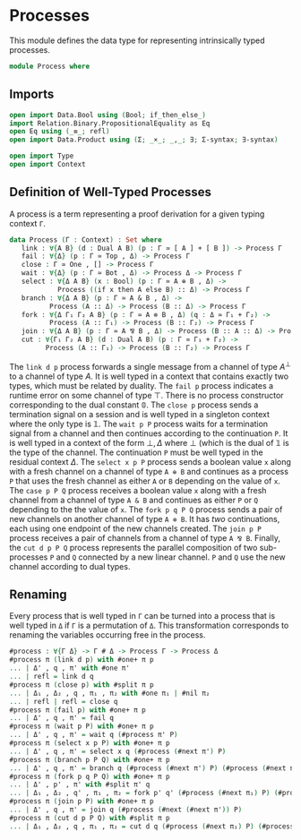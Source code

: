 # Processes

This module defines the data type for representing intrinsically
typed processes.

```agda
module Process where
```

## Imports

```agda
open import Data.Bool using (Bool; if_then_else_)
import Relation.Binary.PropositionalEquality as Eq
open Eq using (_≡_; refl)
open import Data.Product using (Σ; _×_; _,_; ∃; Σ-syntax; ∃-syntax)

open import Type
open import Context
```

## Definition of Well-Typed Processes

A process is a term representing a proof derivation for a given
typing context `Γ`.

```agda
data Process (Γ : Context) : Set where
   link : ∀{A B} (d : Dual A B) (p : Γ ≃ [ A ] + [ B ]) -> Process Γ
   fail : ∀{Δ} (p : Γ ≃ Top , Δ) -> Process Γ
   close : Γ ≃ One , [] -> Process Γ
   wait : ∀{Δ} (p : Γ ≃ Bot , Δ) -> Process Δ -> Process Γ
   select : ∀{Δ A B} (x : Bool) (p : Γ ≃ A ⊕ B , Δ) ->
            Process ((if x then A else B) :: Δ) -> Process Γ
   branch : ∀{Δ A B} (p : Γ ≃ A & B , Δ) ->
          Process (A :: Δ) -> Process (B :: Δ) -> Process Γ
   fork : ∀{Δ Γ₁ Γ₂ A B} (p : Γ ≃ A ⊗ B , Δ) (q : Δ ≃ Γ₁ + Γ₂) ->
          Process (A :: Γ₁) -> Process (B :: Γ₂) -> Process Γ
   join : ∀{Δ A B} (p : Γ ≃ A ⅋ B , Δ) -> Process (B :: A :: Δ) -> Process Γ
   cut : ∀{Γ₁ Γ₂ A B} (d : Dual A B) (p : Γ ≃ Γ₁ + Γ₂) ->
         Process (A :: Γ₁) -> Process (B :: Γ₂) -> Process Γ
```

The `link d p` process forwards a single message from a channel of
type $A^⊥$ to a channel of type $A$. It is well typed in a context
that contains exactly two types, which must be related by duality.
The `fail p` process indicates a runtime error on some channel of
type $⊤$. There is no process constructor corresponding to the dual
constant $\mathbb{0}$. The `close p` process sends a termination signal on a session and is
well typed in a singleton context where the only type is
$\mathbb{1}$.
The `wait p P` process waits for a termination signal from a channel
and then continues according to the continuation `P`. It is well
typed in a context of the form $⊥, Δ$ where $⊥$ (which is the dual
of $\mathbb{1}$ is the type of the channel. The continuation `P`
must be well typed in the residual context $Δ$.
The `select x p P` process sends a boolean value `x` along with a
fresh channel on a channel of type `A ⊕ B` and continues as a
process `P` that uses the fresh channel as either `A` or `B`
depending on the value of `x`.
The `case p P Q` process receives a boolean value `x` along with a
fresh channel from a channel of type `A & B` and continues as either
`P` or `Q` depending to the the value of `x`.
The `fork p q P Q` process sends a pair of new channels on another
channel of type `A ⊗ B`. It has *two* continuations, each using one
endpoint of the new channels created.
The `join p P` process receives a pair of channels from a channel of
type `A ⅋ B`.
Finally, the `cut d p P Q` process represents the parallel composition of two
sub-processes `P` and `Q` connected by a new linear channel. `P` and
`Q` use the new channel according to dual types.

## Renaming

Every process that is well typed in `Γ` can be turned into a process
that is well typed in `Δ` if `Γ` is a permutation of `Δ`. This
transformation corresponds to renaming the variables occurring free
in the process.

```agda
#process : ∀{Γ Δ} -> Γ # Δ -> Process Γ -> Process Δ
#process π (link d p) with #one+ π p
... | Δ' , q , π' with #one π'
... | refl = link d q
#process π (close p) with #split π p
... | Δ₁ , Δ₂ , q , π₁ , π₂ with #one π₁ | #nil π₂
... | refl | refl = close q
#process π (fail p) with #one+ π p
... | Δ' , q , π' = fail q
#process π (wait p P) with #one+ π p
... | Δ' , q , π' = wait q (#process π' P)
#process π (select x p P) with #one+ π p
... | Δ' , q , π' = select x q (#process (#next π') P)
#process π (branch p P Q) with #one+ π p
... | Δ' , q , π' = branch q (#process (#next π') P) (#process (#next π') Q)
#process π (fork p q P Q) with #one+ π p
... | Δ' , p' , π' with #split π' q
... | Δ₁ , Δ₂ , q' , π₁ , π₂ = fork p' q' (#process (#next π₁) P) (#process (#next π₂) Q)
#process π (join p P) with #one+ π p
... | Δ' , q , π' = join q (#process (#next (#next π')) P)
#process π (cut d p P Q) with #split π p
... | Δ₁ , Δ₂ , q , π₁ , π₂ = cut d q (#process (#next π₁) P) (#process (#next π₂) Q)
```
